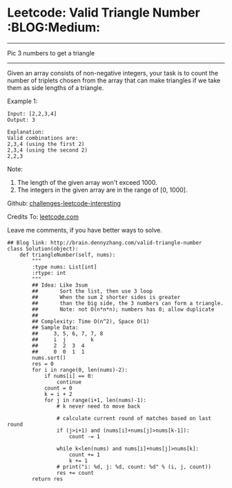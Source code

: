 # Leetcode: Valid Triangle Number     :BLOG:Medium:


---

Pic 3 numbers to get a triangle  

---

Given an array consists of non-negative integers, your task is to count the number of triplets chosen from the array that can make triangles if we take them as side lengths of a triangle.  

Example 1:  

    Input: [2,2,3,4]
    Output: 3
    
    Explanation:
    Valid combinations are: 
    2,3,4 (using the first 2)
    2,3,4 (using the second 2)
    2,2,3

Note:  
1.  The length of the given array won't exceed 1000.
2.  The integers in the given array are in the range of [0, 1000].

Github: [challenges-leetcode-interesting](https://github.com/DennyZhang/challenges-leetcode-interesting/tree/master/valid-triangle-number)  

Credits To: [leetcode.com](https://leetcode.com/problems/valid-triangle-number/description/)  

Leave me comments, if you have better ways to solve.  

    ## Blog link: http://brain.dennyzhang.com/valid-triangle-number
    class Solution(object):
        def triangleNumber(self, nums):
            """
            :type nums: List[int]
            :rtype: int
            """
            ## Idea: Like 3sum
            ##       Sort the list, then use 3 loop
            ##       When the sum 2 shorter sides is greater 
            ##       than the big side, the 3 numbers can form a triangle.
            ##       Note: not O(n*n*n); numbers has 0; allow duplicate
            ##
            ## Complexity: Time O(n^2), Space O(1)
            ## Sample Data:
            ##     3, 5, 6, 7, 7, 8
            ##     i  j        k
            ##     2  2  3  4
            ##     0  0  1  1
            nums.sort()
            res = 0
            for i in range(0, len(nums)-2):
                if nums[i] == 0:
                    continue
                count = 0
                k = i + 2
                for j in range(i+1, len(nums)-1):
                    # k never need to move back
    
                    # calculate current round of matches based on last round
                    if (j>i+1) and (nums[i]+nums[j]>nums[k-1]):
                        count -= 1
    
                    while k<len(nums) and nums[i]+nums[j]>nums[k]:
                        count += 1
                        k += 1
                    # print("i: %d, j: %d, count: %d" % (i, j, count))
                    res += count
            return res